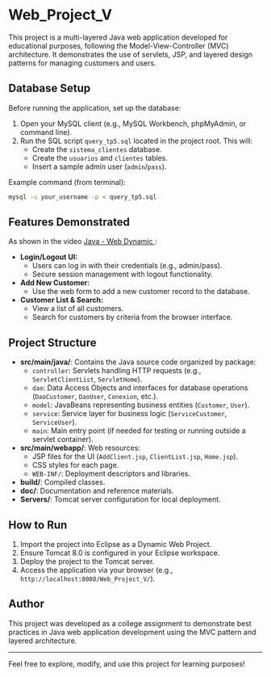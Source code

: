 # Web_Project_V

This project is a multi-layered Java web application developed for educational purposes, following the Model-View-Controller (MVC) architecture. It demonstrates the use of servlets, JSP, and layered design patterns for managing customers and users.

## Database Setup

Before running the application, set up the database:

1. Open your MySQL client (e.g., MySQL Workbench, phpMyAdmin, or command line).
2. Run the SQL script `query_tp5.sql` located in the project root. This will:
   - Create the `sistema_clientes` database.
   - Create the `usuarios` and `clientes` tables.
   - Insert a sample admin user (`admin`/`pass`).

Example command (from terminal):

```sh
mysql -u your_username -p < query_tp5.sql
```

## Features Demonstrated

As shown in the video [Java - Web Dynamic ](https://youtu.be/RxhwJwjCqHQ):

- **Login/Logout UI:**
  - Users can log in with their credentials (e.g., admin/pass).
  - Secure session management with logout functionality.
- **Add New Customer:**
  - Use the web form to add a new customer record to the database.
- **Customer List & Search:**
  - View a list of all customers.
  - Search for customers by criteria from the browser interface.

## Project Structure

- **src/main/java/**: Contains the Java source code organized by package:
  - `controller`: Servlets handling HTTP requests (e.g., `ServletClientList`, `ServletHome`).
  - `dao`: Data Access Objects and interfaces for database operations (`DaoCustomer`, `DaoUser`, `Conexion`, etc.).
  - `model`: JavaBeans representing business entities (`Customer`, `User`).
  - `service`: Service layer for business logic (`ServiceCustomer`, `ServiceUser`).
  - `main`: Main entry point (if needed for testing or running outside a servlet container).
- **src/main/webapp/**: Web resources:
  - JSP files for the UI (`AddClient.jsp`, `ClientList.jsp`, `Home.jsp`).
  - CSS styles for each page.
  - `WEB-INF/`: Deployment descriptors and libraries.
- **build/**: Compiled classes.
- **doc/**: Documentation and reference materials.
- **Servers/**: Tomcat server configuration for local deployment.

## How to Run

1. Import the project into Eclipse as a Dynamic Web Project.
2. Ensure Tomcat 8.0 is configured in your Eclipse workspace.
3. Deploy the project to the Tomcat server.
4. Access the application via your browser (e.g., `http://localhost:8080/Web_Project_V/`).

## Author

This project was developed as a college assignment to demonstrate best practices in Java web application development using the MVC pattern and layered architecture.

---

Feel free to explore, modify, and use this project for learning purposes!
